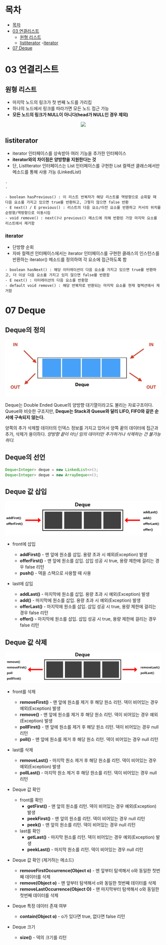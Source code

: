 # 목차
<!--TOC-->

- [목차](#목차)
- [03 연결리스트](#03-연결리스트)
    - [원형 리스트](#원형-리스트)
    - [listiterator](#listiterator)
        -[iterator](#iterator)
- [07 Deque](#07-Deque)









# 03 연결리스트

## 원형 리스트 

- 마지막 노드의 링크가 첫 번째 노드를 가리킴
- 하나의 노드에서 링크를 따라가면 모든 노드 접근 가능
- **모든 노드의 링크가 NULL이 아니다(head가 NULL인 경우 제외)**


<p align="center">
    <img src="https://img1.daumcdn.net/thumb/R1280x0/?scode=mtistory2&fname=https%3A%2F%2Fblog.kakaocdn.net%2Fdn%2FzWy9n%2FbtssZfg5IiZ%2F4rBHxLX4KtOnDa4akecAjK%2Fimg.png">    
</p>


## listiterator

- iterator 인터페이스를 상속받아 여러 기능을 추가한 인터페이스
- **iterator와의 차이점은 양방향을 지원한다는 것**
- 단, ListIterator 인터페이스는 List 인터페이스를 구현한 List 컬렉션 클래스에서만 메소드를 통해 사용 가능 (LinkedList)

```
.
.

- boolean hasPrevious() : 이 리스트 반복자가 해당 리스트를 역방향으로 순회할 때 다음 요소를 가지고 있으면 true를 반환하고, 그렇지 않으면 false 반환
- E next() / E previous() : 리스트의 다음 요소/이전 요소를 반환하고 커서의 위치를 순방향/역방향으로 이동시킴
- void remove() : next()나 previous() 메소드에 의해 반환된 가장 마지막 요소를 리스트에서 제거함
```

### iterator
- 단방향 순회
- 자바 컬렉션 인터페이스에서는 iterator 인터페이스를 구현한 클래스의 인스턴스를 반환하는 iterator() 메소드를 정의하여 각 요소에 접근하도록 함
```
- boolean hasNext() : 해당 이터레이션이 다음 요소를 가지고 있으면 true를 반환하고, 더 이상 다음 요소를 가지고 있지 않으면 false를 반환함
- E next() : 이터레이션의 다음 요소를 반환함
- default void remove() : 해당 반복자로 반환되는 마지막 요소를 현재 컬렉션에서 제거함
```



# 07 Deque

## Deque의 정의

![deque](/images/deque.png)

Deque는 Double Ended Queue의 양방향 대기열이라고도 불리는 자료구조이다. Queue와 비슷한 구조지만, **Deque는 Stack과 Queue와 달리 LIFO, FIFO와 같은 순서에 구속되지 않는다.**

양쪽의 추가 삭제할 데이터의 인덱스 정보를 가지고 있어서 양쪽 끝의 데이터에 접근과 추가, 삭제가 용이하다. *양방향 끝이 아닌 임의 데이터만 추가하거나 삭제하는 건 불가능하다.*

## Deque의 선언

```java
Deque<Integer> deque = new LinkedList<>();
Deque<Integer> deque = new ArrayDeque<>();
```

## Deque 값 삽입

![deque_add](/images/deque_add.png)

* front에 삽입
    * **addFirst()** - 맨 앞에 원소를 삽입. 용량 초과 시 예외(Exception) 발생
    * **offerFirst()** - 맨 앞에 원소를 삽입. 삽입 성공 시 true, 용량 제한에 걸리는 경우 false 리턴
    * **push()** - 덱을 스택으로 사용할 때 사용

* last에 삽입
    * **addLast()** - 마지막에 원소를 삽입. 용량 초과 시 예외(Exception) 발생
    * **add()** - 마지막에 원소를 삽입. 용량 초과 시 예외(Exception) 발생
    * **offerLast()** - 마지막에 원소를 삽입. 삽입 성공 시 true, 용량 제한에 걸리는 경우 false 리턴
    * **offer()** - 마지막에 원소를 삽입. 삽입 성공 시 true, 용량 제한에 걸리는 경우 false 리턴



## Deque 값 삭제

![deque_delete](/images/deque_delete.png)

* front를 삭제
    * **removeFirst()** - 맨 앞에 원소를 제거 후 해당 원소 리턴. 덱이 비어있는 경우 예외(Exception) 발생
    * **remove()** - 맨 앞에 원소를 제거 후 해당 원소 리턴. 덱이 비어있는 경우 예외(Exception) 발생
    * **pollFirst()** - 맨 앞에 원소를 제거 후 해당 원소 리턴. 덱이 비어있는 경우 null 리턴
    * **poll()** - 맨 앞에 원소를 제거 후 해당 원소 리턴. 덱이 비어있는 경우 null 리턴

* last를 삭제
    * **removeLast()** - 마지막 원소 제거 후 해당 원소를 리턴. 덱이 비어있는 경우 예외(Exception) 발생
    * **pollLast()** - 마지막 원소 제거 후 해당 원소를 리턴. 덱이 비어있는 경우 null 리턴

* Deque 값 확인
    * front를 확인
        * **getFirst()** - 맨 앞의 원소를 리턴. 덱이 비어있는 경우 예외(Exception) 발생
        * **peekFirst()** - 맨 앞의 원소를 리턴. 덱이 비어있는 경우 null 리턴
        * **peek()** - 맨 앞의 원소를 리턴. 덱이 비어있는 경우 null 리턴
    * last를 확인
        * **getLast()** - 마지막 원소를 리턴. 덱이 비어있는 경우 예외(Exception) 발생
        * **peekLast()** - 마지막 원소를 리턴. 덱이 비어있는 경우 null 리턴

* Deque 값 확인 (제거하는 메소드)
    * **removeFirstOccurrence(Object o)** - 맨 앞부터 탐색해서 o와 동일한 첫번째 데이터를 삭제
    * **remove(Object o)** - 맨 앞부터 탐색해서 o와 동일한 첫번째 데이터를 삭제
    * **removeLastOccurrence(Object O)** - 맨 마지막부터 탐색해서 o와 동일한 첫번째 데이터를 삭제

* Deque 특정 데이터 존재 여부
    * **contain(Object o)** - o가 있다면 true, 없다면 false 리턴

* Deque 크기
    * **size()** - 덱의 크기를 리턴